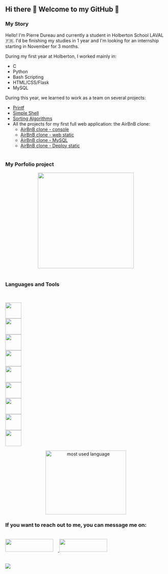 ## Hi there 👋 Welcome to my GitHub 🎉​

### My Story
Hello! I'm Pierre Dureau and currently a student in Holberton School LAVAL 🇫🇷. I'd be finishing my studies in 1 year and I'm looking for an internship starting in November for 3 months.

During my first year at Holberton, I worked mainly in:
* C
* Python
* Bash Scripting
* HTML/CSS/Flask
* MySQL

During this year, we learned to work as a team on several projects:
- [Printf](https://github.com/Pierre-Dureau/printf)
- [Simple Shell](https://github.com/Pierre-Dureau/simple_shell)
- [Sorting Algorithms](https://github.com/Pierre-Dureau/sorting_algorithms)
- All the projects for my first full web application: the AirBnB clone:
	- [AirBnB clone - console](https://github.com/Pierre-Dureau/holbertonschool-AirBnB_clone)
	- [AirBnB clone - web static](https://github.com/Pierre-Dureau/holbertonschool-AirBnB_clone/tree/main/web_static)
	- [AirBnB clone - MySQL](https://github.com/Pierre-Dureau/holbertonschool-AirBnB_clone_v2/)
	- [AirBnB clone - Deploy static](https://github.com/Pierre-Dureau/holbertonschool-AirBnB_clone_v2/)
</br></br>


### My Porfolio project
<div align="center">
<img src="https://icon-library.com/images/waiting-icon-gif/waiting-icon-gif-23.jpg" height='300px'>
</div>
</br>

### Languages and Tools
</br>
<code>
<img height="50" src="https://cdn.icon-icons.com/icons2/2415/PNG/512/c_original_logo_icon_146611.png">
<img height="50" src="https://cdn.icon-icons.com/icons2/2415/PNG/512/csharp_original_logo_icon_146578.png">
<img height="50" src="https://cdn.icon-icons.com/icons2/233/PNG/512/Unity_26208.png">
<img height="50" src="https://cdn.icon-icons.com/icons2/1508/PNG/512/python_104451.png">
<img height="50" src="https://imgur.com/c6mUznG.png">
<img height="50" src="https://cdn.icon-icons.com/icons2/2107/PNG/512/file_type_html_icon_130541.png">
<img height="50" src="https://cdn.icon-icons.com/icons2/2107/PNG/512/file_type_css_icon_130661.png">
<img height="50" src="https://cdn.icon-icons.com/icons2/2108/PNG/512/javascript_icon_130900.png">
<img height="50" src="https://cdn.icon-icons.com/icons2/2699/PNG/512/mysql_official_logo_icon_169938.png">

</code>
<div align="center">
	<img width="252" height="200" src="https://github-readme-stats.vercel.app/api/top-langs/?username=Pierre-Dureau&layout=compact&langs_count=8&theme=codeSTACKr&border_color=ffffff" alt="most used language" />
</div>

### If you want to reach out to me, you can message me on:
</br>
<div>
<a href="https://www.linkedin.com/in/pierre-dureau" target="_blank">
<img width="150" height="40" src="https://cdn.icon-icons.com/icons2/2530/PNG/512/linkedin_button_icon_151847.png"
style="margin-right: 15px;" />
</a>
<a href="mailto:dureaupierre53@gmail.com">
<img width="150" height="40" src="https://cdn.icon-icons.com/icons2/2530/PNG/512/email_me_button_icon_151852.png"
style="margin-right: 15px;"/>
</a>
</div>
</br></br>
<img src="https://komarev.com/ghpvc/?username=Pierre-Dureau&&style=flat-square" />
